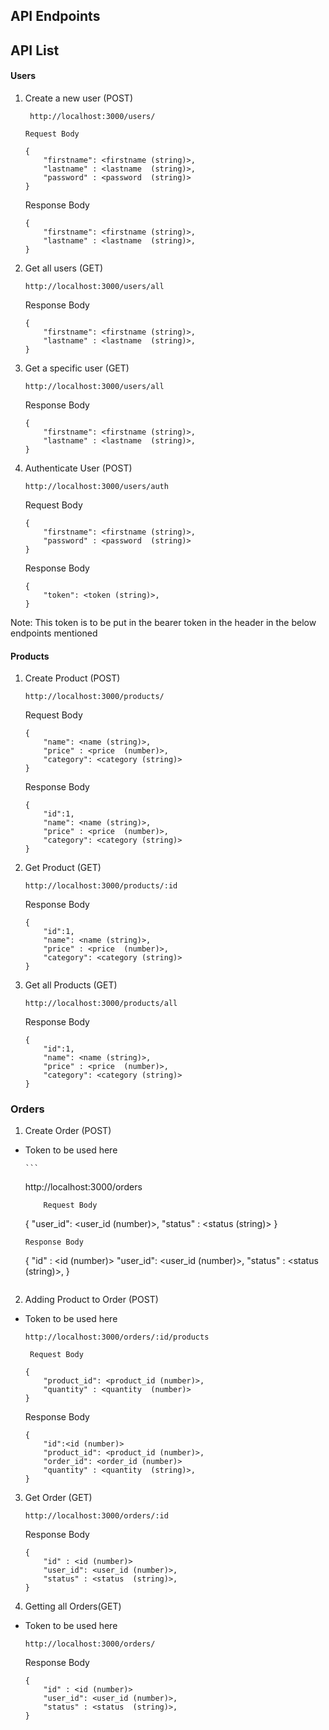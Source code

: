 
## API Endpoints


## API List
#### __Users__
 1. Create a new user (POST)

    ```
     http://localhost:3000/users/
    ```
        Request Body
    ```
    {
        "firstname": <firstname (string)>,
        "lastname" : <lastname  (string)>,
        "password" : <password  (string)>
    }
    ```
    Response Body
    ```
    {
        "firstname": <firstname (string)>,
        "lastname" : <lastname  (string)>,
    }
    ```
 2. Get all users (GET)

     ``` 
     http://localhost:3000/users/all
    ```

    Response Body
    ```
    {
        "firstname": <firstname (string)>,
        "lastname" : <lastname  (string)>,
    }
    ```

 3. Get a specific user (GET)

     ``` 
     http://localhost:3000/users/all
    ```

    Response Body
    ```
    {
        "firstname": <firstname (string)>,
        "lastname" : <lastname  (string)>,
    }
    ```

 4. Authenticate User (POST)

    ```
    http://localhost:3000/users/auth
    ```
    
    Request Body
    ```
    {
        "firstname": <firstname (string)>,
        "password" : <password  (string)>
    }
    ```
    Response Body
    ```
    {
        "token": <token (string)>,
    }
    ```

Note: This token is to be put in the bearer token in the header in the below endpoints mentioned

#### __Products__

1. Create Product (POST)

    ```
    http://localhost:3000/products/
    ```
    Request Body

    ```
    {
        "name": <name (string)>,
        "price" : <price  (number)>,
        "category": <category (string)>
    }
    ```
    Response Body

    ```
    {
        "id":1,
        "name": <name (string)>,
        "price" : <price  (number)>,
        "category": <category (string)>
    }
    ```

2. Get Product (GET)

    ```
    http://localhost:3000/products/:id
    ```

    Response Body

    ```
    {
        "id":1,
        "name": <name (string)>,
        "price" : <price  (number)>,
        "category": <category (string)>
    }
    ```
    

3. Get all Products (GET)

    ```
    http://localhost:3000/products/all
    ```

    Response Body

    ```
    {
        "id":1,
        "name": <name (string)>,
        "price" : <price  (number)>,
        "category": <category (string)>
    }
    ```
    
### __Orders__

1. Create Order (POST)

- Token to be used here

      ```
    http://localhost:3000/orders
    ```
        Request Body
    ```
    {
        "user_id": <user_id (number)>,
        "status" : <status  (string)>
    }
    ```
    Response Body
    ```
    {
        "id" : <id (number)>
        "user_id": <user_id (number)>,
        "status" : <status  (string)>,
    }
    ```

2. Adding Product to Order (POST)

 - Token to be used here

     ```
    http://localhost:3000/orders/:id/products
    ```
        Request Body
    ```
    {
        "product_id": <product_id (number)>,
        "quantity" : <quantity  (number)>
    }
    ```
    Response Body
    ```
    {
        "id":<id (number)>
        "product_id": <product_id (number)>,
        "order_id": <order_id (number)>
        "quantity" : <quantity  (string)>,
    }
    ```

3. Get Order (GET)


    ```
    http://localhost:3000/orders/:id
    ```

    Response Body
    ```
    {
        "id" : <id (number)>
        "user_id": <user_id (number)>,
        "status" : <status  (string)>,
    }
    ```

4. Getting all Orders(GET)

 - Token to be used here

    ```
    http://localhost:3000/orders/
    ```

    Response Body
    ```
    {
        "id" : <id (number)>
        "user_id": <user_id (number)>,
        "status" : <status  (string)>,
    }
    ```